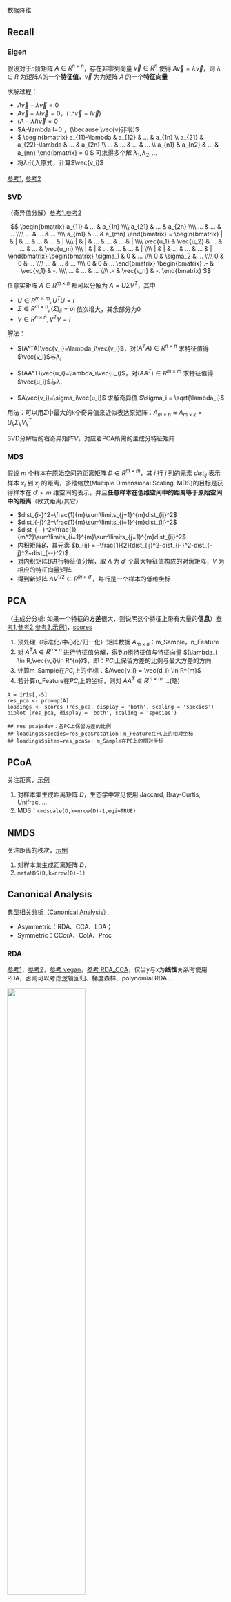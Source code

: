 
<script>
MathJax = {
  tex: {
    inlineMath: [['$', '$'], ['\\\\(', '\\\\)']]
  },
  svg: {
    fontCache:   'global'   // 'local',or 'global' or 'none'
  }
};
</script>
<script type="text/javascript" id="MathJax-script" async
  src="https://cdn.jsdelivr.net/npm/mathjax@3/es5/tex-svg.js">
</script>
<script type="text/javascript" id="MathJax-script" async
  src="http://127.0.0.1:8000/Bioinfo/Statistics/Basis/tex-svg.js">
</script>
<script type="text/javascript" id="MathJax-script" async
  src="https://github.com/Jiarong-L/notes/blob/main/docs/Bioinfo/Statistics/Basis/tex-svg.js">
</script>
<!-- src="https://cdn.jsdelivr.net/npm/mathjax@3/es5/tex-svg.js" -->
<!-- src="http://127.0.0.1:8000/Bioinfo/Statistics/Basis/tex-svg.js" -->


<style>
img{
    width: 60%;
}
</style>


数据降维



## Recall

### Eigen

假设对于$n$阶矩阵 $A \in R^{n \times n}$，存在非零列向量 $\vec{v} \in R^{n}$ 使得 $A\vec{v}=\lambda\vec{v}$，则 $\lambda \in R$ 为矩阵$A$的一个**特征值**，$\vec{v}$ 为为矩阵 $A$ 的一个**特征向量**

求解过程：

* $A\vec{v}-\lambda\vec{v}=0$
* $A\vec{v}-\lambda I \vec{v}=0$，$(\because \vec{v}=I\vec{v})$
* $(A-\lambda I)\vec{v}=0$
* $A-\lambda I=0 $，$(\because \vec{v}非零)$
* $
\begin{bmatrix}
a_{11}-\lambda & a_{12} & ... & a_{1n} \\\\
a_{21} & a_{22}-\lambda & ... & a_{2n} \\\\
... & ... & ... & ... \\\\
a_{n1} & a_{n2} & ... & a_{nn} 
\end{bmatrix} = 0
$ 可求得多个解 $\lambda_1,\lambda_2,...$
* 将$\lambda_i$代入原式，计算$\vec{v_i}$


[参考1](https://zhuanlan.zhihu.com/p/625791671), [参考2](https://zhuanlan.zhihu.com/p/104980382)

### SVD
（奇异值分解）[参考1](https://zhuanlan.zhihu.com/p/29846048),[参考2](https://zhuanlan.zhihu.com/p/629013736)

$$
\begin{bmatrix}
a_{11} & ... & a_{1n} \\\\
a_{21} & ... & a_{2n} \\\\
... &  ... & ... \\\\
... &  ... & ... \\\\
a_{m1}  & ... & a_{mn} 
\end{bmatrix} = 
\begin{bmatrix}
| & | & ... & ... & ... & | \\\\
| & | & ... & ... & ... & | \\\\
\vec{u_1} & \vec{u_2} & ... & ... & ... & \vec{u_m} \\\\
| & | & ... & ... & ... & | \\\\
| & | & ... & ... & ... & |
\end{bmatrix}
\begin{bmatrix}
\sigma_1 & 0 & ... \\\\
0 & \sigma_2 & ... \\\\
0 & 0 & ...  \\\\
... & ... & ...  \\\\
0 & 0 & ...  
\end{bmatrix}
\begin{bmatrix}
.- & \vec{v_1} & -. \\\\
... & ... & ... \\\\
.- & \vec{v_n} & -.
\end{bmatrix}
$$

任意实矩阵 $A \in R^{m \times n}$ 都可以分解为 $A=U \Sigma V^T$，其中

* $U \in R^{m \times m}, U^TU=I$
* $\Sigma \in  R^{m \times n}, (\Sigma)_{ii}=\sigma_i$ 依次增大，其余部分为0
* $V \in R^{n \times n}, V^TV=I$


解法：

* $(A^TA)\vec{v_i}=\lambda_i\vec{v_i}$，对$(A^TA) \in R^{n \times n}$ 求特征值得$\vec{v_i}$与$\lambda_i$

* $(AA^T)\vec{u_i}=\lambda_i\vec{u_i}$，对$(AA^T) \in R^{m \times m}$ 求特征值得$\vec{u_i}$与$\lambda_i$

* $A\vec{v_i}=\sigma_i\vec{u_i}$ 求解奇异值 $\sigma_i = \sqrt{\lambda_i}$


用法：可以用$\Sigma$中最大的k个奇异值来近似表达原矩阵：$A_{m \times n} \approx A_{m \times k} = U_k\Sigma_kV^T_k$

SVD分解后的右奇异矩阵$V$，对应着PCA所需的主成分特征矩阵


### MDS

假设 $m$ 个样本在原始空间的距离矩阵 $D \in R^{m \times m}$，其 $i$ 行 $j$ 列的元素 $dist_{ij}$ 表示样本 $x_i$ 到 $x_j$ 的距离，多维缩放(Multiple Dimensional Scaling, MDS)的目标是获得样本在 $d'<m$ 维空间的表示，并且**任意样本在低维空间中的距离等于原始空间中的距离**（欧式距离/其它）


* $dist_{i-}^2=\frac{1}{m}\sum\limits_{j=1}^{m}dist_{ij}^2$
* $dist_{-j}^2=\frac{1}{m}\sum\limits_{i=1}^{m}dist_{ij}^2$
* $dist_{--}^2=\frac{1}{m^2}\sum\limits_{i=1}^{m}\sum\limits_{j=1}^{m}dist_{ij}^2$
* 内积矩阵$B$，其元素 $b_{ij} = -\frac{1}{2}(dist_{ij}^2-dist_{i-}^2-dist_{-j}^2+dist_{--}^2)$
* 对内积矩阵$B$进行特征值分解，取 $\Lambda$ 为 $d'$ 个最大特征值构成的对角矩阵，$V$ 为相应的特征向量矩阵
* 得到新矩阵 $\Lambda V^{1/2} \in R^{m \times d'}$，每行是一个样本的低维坐标




## PCA
（主成分分析: 如果一个特征的**方差**很大，则说明这个特征上带有大量的**信息**）[参考1](https://zhuanlan.zhihu.com/p/448641448),[参考2](https://zhuanlan.zhihu.com/p/478417013),[参考3](https://www.cnblogs.com/banshaohuan/p/13308723.html),[示例1](https://davidzeleny.net/anadat-r/doku.php/en:pca_examples)，[scores](https://rdrr.io/cran/vegan/man/scores.html)


1. 预处理（标准化/中心化/归一化）矩阵数据 $A_{m \times n}$：m_Sample，n_Feature
2. 对 $A^TA \in R^{n  \times n}$ 进行特征值分解，得到$n$组特征值与特征向量 $(\lambda_i \in R,\vec{v_i}\in R^{n})$，即：$PC_i$上保留方差的比例与最大方差的方向
3. 计算m_Sample在$PC_i$上的坐标：$A\vec{v_i} = \vec{d_i} \in R^{m}$
4. 若计算n_Feature在$PC_i$上的坐标，则对 $AA^T \in R^{m  \times m}$ ...(略)

```
A = iris[,-5]
res_pca <- prcomp(A)
loadings <- scores (res_pca, display = 'both', scaling = 'species')
biplot (res_pca, display = 'both', scaling = 'species')

## res_pca$sdev：各PC上保留方差的比例
## loadings$species=res_pca$rotation：n_Feature在PC上的相对坐标
## loadings$sites=res_pca$x: m_Sample在PC上的相对坐标
```


## PCoA

关注距离，[示例](https://blog.csdn.net/qq_47369980/article/details/122644823)

1. 对样本集生成距离矩阵 $D$，生态学中常见使用 Jaccard, Bray-Curtis, Unifrac, ...
2. MDS：```cmdscale(D,k=nrow(D)-1,egi=TRUE)```


## NMDS

关注距离的秩次，[示例](https://zhuanlan.zhihu.com/p/559725141)


1. 对样本集生成距离矩阵 $D$，
2. ```metaMDS(D,k=nrow(D)-1)```




## Canonical Analysis
[典型相关分析（Canonical Analysis）](https://www.sciencedirect.com/science/article/abs/pii/B9780444538680500113) 

* Asymmetric：RDA、CCA、LDA；  
* Symmetric：CCorA、CoIA、Proc


### RDA
[参考1](https://www.researchgate.net/publication/354709037_Redundancy_Analysis_RDA_a_Swiss_Army_knife_for_landscape_genomics)，[参考2](https://r.qcbs.ca/workshop10/book-en/redundancy-analysis.html)，[参考 vegan](https://vegandevs.github.io/vegan/reference/cca.html)，[参考 RDA_CCA](https://davidzeleny.net/anadat-r/doku.php/en:rda_cca)，仅当y与x为**线性**关系时使用RDA，否则可以考虑逻辑回归、梯度森林、polynomial RDA...

![](./Dim_Reduction/RDA.png) 


输入：（centered, standardized, transformed, normalized）

  - Response Matrix $Y$：n样本 $\times$ p物种/loci/...
  - Explanatory Matrix $X$：n样本 $\times$ m环境因子/任何变量/...
  - Conditioning variables $W$：n样本 $\times$ z限制因子(e.g. 群体结构参数，ancestry coefficients，PC axes，spatial
eigenvectors)

$Y$在$X$上进行多元回归 $y_{ii}=\beta_1x_{i1}+\beta_2x_{i2}+...$，得到拟合值矩阵：$\hat{Y}=X[X'X]^{-1}X'Y$ 与 残差矩阵$Y_{res}=Y-\hat{Y}$

  - 对$\hat{Y}$进行PCA分析，得到约束轴(constrained)$RDA_i$上展示的信息
  - 对$Y_{res}$进行PCA，得到非约束轴(unconstrained)$PC_i$上展示的信息
  - 轴的总数量为(n_sample-1)，其中约束轴数目为(explain_x_level)，余下为非约束轴；其中 explain_x_level = quantitative_x数目 + (categorical_x中类别数-1)

```
data(dune)
data(dune.env)


## cca(Y, X, Z) 等于 
## cca(Y ~ X + Condition(Z))
## DataMatrix ~ ConstrainVar1 + Condition(Var)
## X, Z can be missing

####################################### Only Data Y = Only PCA
x_rda <- rda(dune)
biplot(x_rda,type = c("text","points"))  
summary(x_rda)


####################################### With constrains X
c_rda <- rda(dune ~ A1, dune.env)  ## dune ~ .
ordiplot(c_rda) 
summary(c_rda)


####################################### With constrains X & condition Z
z_rda <- rda(dune ~ A1 + Condition(Manure), dune.env) 
ordiplot(z_rda) 
summary(z_rda)


## Species scores: spe/loci(dune列名)在各轴上的顶点坐标
## Site scores: 样本点(dune行名)在各轴上的坐标 (weighted sums of species scores)
## Site constraints: 样本点的fitted Site scores (linear combinations of constraining variables)
## Biplot scores for constraining variables：constrains在各轴上坐标
```
注：PCA过程中分解$\hat{Y}^T\hat{Y}$得到特征向量矩阵$U$:

  - Site scores $YU$：ordination in the space of Y
  - Site constraints $\hat{Y}U$：ordination in the space of X 


### db-RDA

原始数据进行PCoA，将PCoA排序轴上的 Site scores 作为Response Matrix $Y$ 输入给RDA  
![](./Dim_Reduction/dbRDA.png) 






### CCA
[参考](https://zhuanlan.zhihu.com/p/52717082)